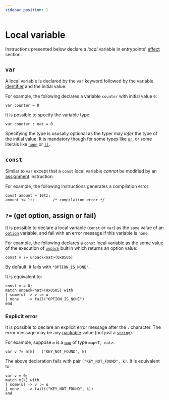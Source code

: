```yaml
---
sidebar_position: 1
---
```


# Local variable

Instructions presented below declare a *local* variable in entrypoints' [effect](/docs/reference/declarations/entrypoint#effect) section.
## `var`

A local variable is declared by the `var` keyword followed by the variable [identifier](docs/reference/declarations/identifier) and the initial value.

For example, the following declares a variable `counter` with initial value `0`:
```archetype
var counter = 0
```

It is possible to specify the variable type:
```archetype
var counter : nat = 0
```

Specifying the type is ususally optional as the typer may *infer* the type of the initial value. It is mandatory though for some types like [`or`](/docs/reference/types#or<T1,%20T2>), or some literals like [`none`](/docs/reference/types#option<T>) or [`[]`](/docs/reference/types#list<T>).

## `const`

Similar to `var` except that a `const` local variable *cannot* be modified by an [assignment](/docs/reference/instructions/assignment) instruction.

For example, the following instructions generates a compilation error:
```archetype
const amount = 10tz;
amount += 1tz        /* compilation error */
```

## `?=` (get option, assign or fail)

It is possible to declare a local variable (`const` or `var`) as the `some` value of an [`option`](/docs/reference/types#option<T>) variable, and fail with an error message if this variable is `none`.

For example, the following declares a `const` local variable as the some value of the execution of [`unpack`](/docs/reference/expressions/builtins#unpack<T>(b%20:%20bytes)) buitlin which returns an option value:

```archetype
const v ?= unpack<nat>(0x0505)
```

By default, it fails with `"OPTION_IS_NONE"`.

It is equivalent to:
```archetype
const v = 0;
match unpack<nat>(0x0505) with
| some(u) -> v := u
| none    -> fail("OPTION_IS_NONE")
end
```

### Explicit error

It is possible to declare an explicit error message after the `:` character. The error message may be any [packable](/docs/language-basics/types#packable) value (not just a [`string`](/docs/reference/types#string)).

For example, suppose `m` is a [`map`](/docs/reference/types#map<K,%20V>) of type `map<T, nat>`:
```archetype
var v ?= m[k] : ("KEY_NOT_FOUND", k)
```

The above declaration fails with pair `("KEY_NOT_FOUND", k)`. It is equivalent to:
```archetype
var v = 0;
match m[k] with
| some(u) -> v := u
| none    -> fail(("KEY_NOT_FOUND", k))
end
```